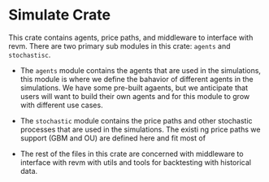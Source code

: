# Simulate Crate

This crate contains agents, price paths, and middleware to interface with revm. There are two primary sub modules in this crate: `agents` and `stochastisc`.

- The `agents` module contains the agents that are used in the simulations, this module is where we define the bahavior of different agents in the simulations. We have some pre-built agaents, but we anticipate that users will want to build their own agents and for this module to grow with different use cases.
- The `stochastic` module contains the price paths and other stochastic processes that are used in the simulations. The existi ng price paths we support (GBM and OU) are defined here and fit most of

- The rest of the files in this crate are concerned with middleware to interface with revm with utils and tools for backtesting with historical data.
